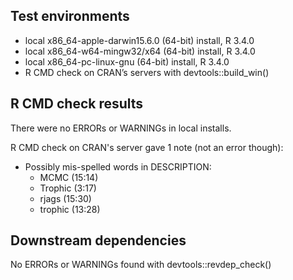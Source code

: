 ## Test environments
* local x86_64-apple-darwin15.6.0 (64-bit) install, R 3.4.0
* local x86_64-w64-mingw32/x64 (64-bit) install, R 3.4.0
* local x86_64-pc-linux-gnu (64-bit) install, R 3.4.0
* R CMD check on CRAN’s servers with devtools::build_win()

## R CMD check results
There were no ERRORs or WARNINGs in local installs.

R CMD check on CRAN's server gave 1 note (not an error though):

* Possibly mis-spelled words in DESCRIPTION:
    + MCMC (15:14)
    + Trophic (3:17)
    + rjags (15:30)
    + trophic (13:28)

## Downstream dependencies
No ERRORs or WARNINGs found with devtools::revdep_check()
